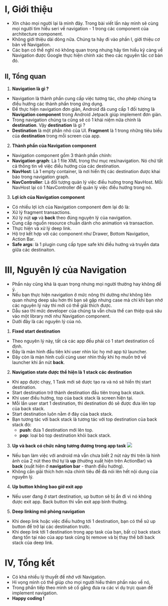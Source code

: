 # I, Giới thiệu
- XIn chào mọi người lại là mình đây. Trong bài viết lần này mình sẽ cùng mọi người tìm hiểu seri về navigation - 1 trong các component của architecture component.
- Không giới thiệu dài dòng nữa. Chúng ta hãy đi vào phần I, giới thiệu cơ bản về Navigation.
- Các bạn có thể nghĩ nó không quan trọng nhưng hãy tìm hiểu kỹ càng về Navigation được Google thực hiện chính xác theo các nguyên tắc cơ bản đó.

## II, Tổng quan
1. **Navigation là gì ?**

- Navigation là thành phần cung cấp việc tương tác, cho phép chúng ta điều hướng các thành phần trong ứng dụng.
- Để thực hiện navigation đơn giản, Android đã cung cấp 1 đối tượng là **Navigation component** trong Android Jetpack giúp implement đơn giản.
- Trong navigation chúng ta cũng sẽ có 1 khái niệm nữa chính là **destination**. Vậy **destination** là gì ?
- **Destination** là một phần nhỏ của UI. **Fragment** là 1 trong những tiêu biểu của **destination** trong mỗi screen của app.

2. **Thành phần của Navigation component**

- Navigation component gồm 3 thành phần chính:
- **Navigation graph**: Là 1 file XML trong thư mục res/navigation. Nó chứ tất cả thông tin về việc điều hướng của các destination.
- **NavHost**: Là 1 empty container, là nơi hiển thị các destination được khai báo trong navigation graph.
- **NavController**: Là đối tượng quản lý việc điều hướng trong NavHost. Mỗi NavHost lại có 1 NavController để quản lý việc điều hướng trong nó.
3. **Lợi ích của Navigation component**

- Có nhiều lợi ích của Navigation component đem lại đó là:
- Xử lý fragment transactions.
- Xử lý nút **up** và **back** theo đúng nguyên lý của navigation.
- Cung cấp nguồn resource chuẩn dành cho animation và transaction.
- Thực hiện và xử lý deep link.
- Hộ trợ kết hợp với các component như Drawer, Bottom Navigation, Action Bar.
- **Safe args**: là 1 plugin cung cấp type safe khi điều hướng và truyền data giữa các destinaiton.

# III, Nguyên lý của Navigation
* Phần này cũng khá là quan trọng nhưng mọi người thường hay không để ý.
* Nếu bạn thực hiện navigation ở mức nông thì dường như không liên quan nhưng deep sâu hơn thì bạn sẽ gặp nhưng case mà chỉ khi bạn nhớ các nguyên lý này thì mới có thể giải thích được.
* Dẫu sao thì mức developer của chúng ta vẫn chưa thể can thiệp quá sâu vào một library mới như Navigation component.
* Dưới đây là các nguyên lý của nó.
1. **Fixed start destination**
* Theo nguyên lý này, tất cả các app đều phải có 1 start destination cố định.
* Đây là màn hình đầu tiên khi user nhìn lúc họ mở app từ launcher.
* Đây còn là màn hình cuối cùng user nhìn thấy khi họ muốn trở về launcher khi ấn nút **back**.
2. **Navigation state được thể hiện là 1 stack các destination**
* Khi app được chạy, 1 Task mới sẽ được tạo ra và nó sẽ hiển thị start destination.
* Start destination trở thành destination đầu tiên trong back stack.
* Khi user điều hướng, top của back stack là screen hiện tại.
* Mỗi lần user start 1 destination, thì destination đó sẽ được đưa lên top của back stack.
* Start destination luôn nằm ở đáy của back stack.
* Bạn tương tác với back stack là tương tác với top destination của back stack đó: 
    * **push**: đưa 1 destination mới lên top. 
    * **pop**: loại bỏ top destination khỏi back stack.
3. **Up và back có chức năng tương đương trong app task**
![](https://images.viblo.asia/5f03e76a-e688-4305-a3dc-dfa7113b8282.png)
* Nếu bạn làm việc với android mà vẫn chưa biết 2 nút này thì trên là hình ảnh của 2 nút theo thứ tự là **up** (thường xuất hiện trên ActionBar) và **back** (xuất hiện ở **navigation bar** - thanh điều hướng).
* Không cần giải thích hơn nữa chính tiêu đề đã nói lên hết nội dung của nguyên lý.
4. **Up button không bao giờ exit app**
* Nếu user đang ở start destination, up button sẽ bị ẩn đi vì nó không được exit app. Back button thì vẫn exit app bình thường.
5. **Deep linking mô phỏng navigation** 
* Khi deep link hoặc việc điều hướng tới 1 destination, bạn có thể sử up button để trở lại các destination trước.
* Khi deep link tới 1 destination trong app task của bạn, bất cứ back stack đang tồn tại nào của app task cũng bị remove và bị thay thế bởi back stack của deep link.
# IV, Tổng kết
* Có khá nhiều lý thuyết để nhớ với Navigation.
* Hi vọng mình có thể giúp cho mọi người hiểu thêm phần nào về nó,
* Trong phần tiếp theo mình sẽ cố gắng đưa ra các ví dụ trực quan để implement navigation.
* **Happy coding !**